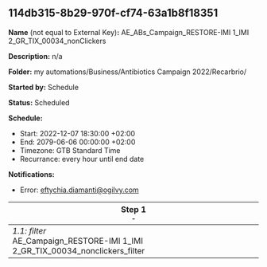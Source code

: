 ## 114db315-8b29-970f-cf74-63a1b8f18351

**Name** (not equal to External Key)**:** AE_ABs_Campaign_RESTORE-IMI 1_IMI 2_GR_TIX_00034_nonClickers

**Description:** n/a

**Folder:** my automations/Business/Antibiotics Campaign 2022/Recarbrio/

**Started by:** Schedule

**Status:** Scheduled

**Schedule:**

* Start: 2022-12-07 18:30:00 +02:00
* End: 2079-06-06 00:00:00 +02:00
* Timezone: GTB Standard Time
* Recurrance: every hour until end date

**Notifications:**

* Error: eftychia.diamanti@ogilvy.com

| Step 1<br>_<small>-</small>_ |
| --- |
| _1.1: filter_<br>AE_Campaign_RESTORE-IMI 1_IMI 2_GR_TIX_00034_nonclickers_filter |
